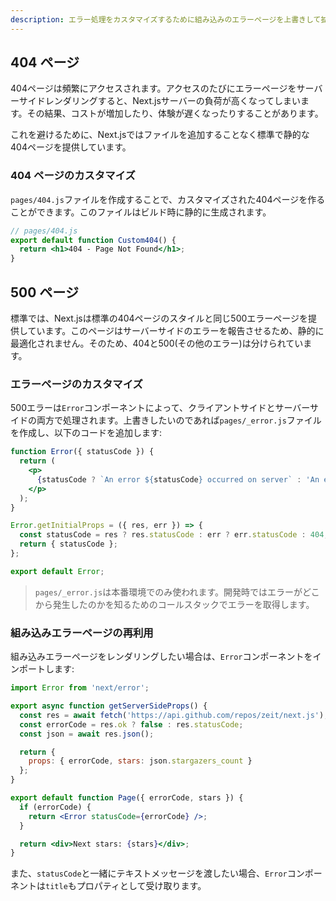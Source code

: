 ```yaml
---
description: エラー処理をカスタマイズするために組み込みのエラーページを上書きして拡張しましょう。
---
```


## 404 ページ

404ページは頻繁にアクセスされます。アクセスのたびにエラーページをサーバーサイドレンダリングすると、Next.jsサーバーの負荷が高くなってしまいます。その結果、コストが増加したり、体験が遅くなったりすることがあります。

これを避けるために、Next.jsではファイルを追加することなく標準で静的な404ページを提供しています。

### 404 ページのカスタマイズ

`pages/404.js`ファイルを作成することで、カスタマイズされた404ページを作ることができます。このファイルはビルド時に静的に生成されます。

```jsx
// pages/404.js
export default function Custom404() {
  return <h1>404 - Page Not Found</h1>;
}
```

## 500 ページ

標準では、Next.jsは標準の404ページのスタイルと同じ500エラーページを提供しています。このページはサーバーサイドのエラーを報告させるため、静的に最適化されません。そのため、404と500(その他のエラー)は分けられています。

### エラーページのカスタマイズ

500エラーは`Error`コンポーネントによって、クライアントサイドとサーバーサイドの両方で処理されます。上書きしたいのであれば`pages/_error.js`ファイルを作成し、以下のコードを追加します:

```jsx
function Error({ statusCode }) {
  return (
    <p>
      {statusCode ? `An error ${statusCode} occurred on server` : 'An error occurred on client'}
    </p>
  );
}

Error.getInitialProps = ({ res, err }) => {
  const statusCode = res ? res.statusCode : err ? err.statusCode : 404;
  return { statusCode };
};

export default Error;
```

> `pages/_error.js`は本番環境でのみ使われます。開発時ではエラーがどこから発生したのかを知るためのコールスタックでエラーを取得します。

### 組み込みエラーページの再利用

組み込みエラーページをレンダリングしたい場合は、`Error`コンポーネントをインポートします:

```jsx
import Error from 'next/error';

export async function getServerSideProps() {
  const res = await fetch('https://api.github.com/repos/zeit/next.js');
  const errorCode = res.ok ? false : res.statusCode;
  const json = await res.json();

  return {
    props: { errorCode, stars: json.stargazers_count }
  };
}

export default function Page({ errorCode, stars }) {
  if (errorCode) {
    return <Error statusCode={errorCode} />;
  }

  return <div>Next stars: {stars}</div>;
}
```

また、`statusCode`と一緒にテキストメッセージを渡したい場合、`Error`コンポーネントは`title`もプロパティとして受け取ります。
